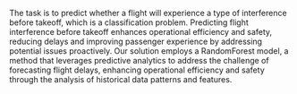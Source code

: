 The task is to predict whether a flight will experience a type of interference before takeoff, which is a classification problem. Predicting flight interference before takeoff enhances operational efficiency and safety, reducing delays and improving passenger experience by addressing potential issues proactively. Our solution employs a RandomForest model, a method that leverages predictive analytics to address the challenge of forecasting flight delays, enhancing operational efficiency and safety through the analysis of historical data patterns and features.

